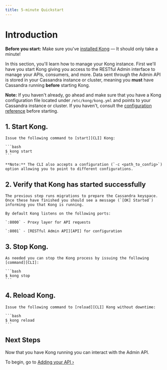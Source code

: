 ```yaml
---
title: 5-minute Quickstart
---
```


# Introduction

<div class="alert alert-warning">
  <strong>Before you start:</strong> Make sure you've <a href="https://konghq.com/install/">installed Kong</a> &mdash; It should only take a minute!
</div>

In this section, you'll learn how to manage your Kong instance. First we'll have you start Kong giving you access to the RESTful Admin interface to manage your APIs, consumers, and more. Data sent through the Admin API is stored in your Cassandra instance or cluster, meaning you **must** have Cassandra running **before** starting Kong.

**Note:** If you haven't already, go ahead and make sure that you have a Kong configuration file located under `/etc/kong/kong.yml` and points to your Cassandra instance or cluster. If you haven't, consult the [configuration reference][configuration] before starting.

## 1. Start Kong.

    Issue the following command to [start][CLI] Kong:

    ```bash
    $ kong start
    ```

    **Note:** The CLI also accepts a configuration (`-c <path_to_config>`) option allowing you to point to different configurations.

## 2. Verify that Kong has started successfully

    The previous step runs migrations to prepare the Cassandra keyspace.
    Once these have finished you should see a message (`[OK] Started`) informing you that Kong is running.

    By default Kong listens on the following ports:

    `:8000` - Proxy layer for API requests

    `:8001` - [RESTful Admin API][API] for configuration

## 3. Stop Kong.

    As needed you can stop the Kong process by issuing the following [command][CLI]:

    ```bash
    $ kong stop
    ```

## 4. Reload Kong.

    Issue the following command to [reload][CLI] Kong without downtime:

    ```bash
    $ kong reload
    ```

## Next Steps

Now that you have Kong running you can interact with the Admin API.

To begin, go to [Adding your API &rsaquo;][adding-your-api]

[CLI]: /{{page.kong_version}}/cli
[API]: /{{page.kong_version}}/admin-api
[configuration]: /{{page.kong_version}}/configuration
[adding-your-api]: /{{page.kong_version}}/getting-started/adding-your-api
